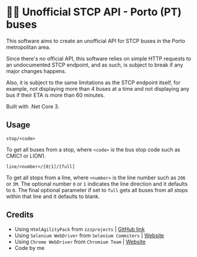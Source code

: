 # 🚌🚏 Unofficial STCP API - Porto (PT) buses

This software aims to create an unofficial API for STCP buses in the Porto metropolitan area.

Since there's no official API, this software relies on simple HTTP requests to an undocumented STCP endpoint, and as such, is subject to break if any major changes happens.

Also, it is subject to the same limitations as the STCP endpoint itself, for example, not displaying more than 4 buses at a time and not displaying any bus if their ETA is more than 60 minutes.

Built with .Net Core 3.

## Usage

`stop/<code>`

To get all buses from a stop, where `<code>` is the bus stop code such as CMIC1 or LION1.

`line/<number>/[0|1]/[full]`

To get all stops from a line, where `<number>` is the line number such as `206` or `3M`. The optional number `0` or `1` indicates the line direction and it defaults to `0`. The final optional parameter if set to `full` gets all buses from all stops within that line and it defaults to blank.

## Credits

 * Using `HtmlAgilityPack` from `zzzprojects` | [GitHub link](https://github.com/zzzprojects/html-agility-pack)
 * Using `Selenium WebDriver` from `Selenium Commiters` | [Website](https://www.seleniumhq.org/)
 * Using `Chrome WebDriver` from `Chromium Team` | [Website](https://chromedriver.chromium.org/)
 * Code by me
